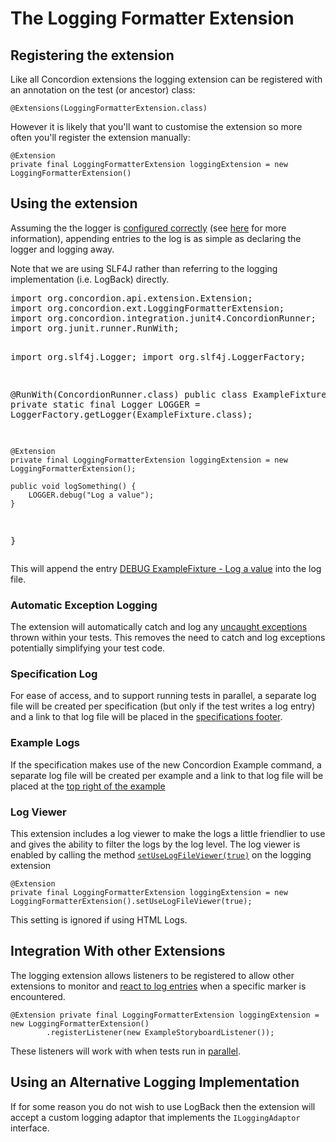 # The Logging Formatter Extension 

<div id="registeringtheextension" />

## Registering the extension 

Like all Concordion extensions the logging extension can be registered with an annotation on the test (or ancestor) class:

	@Extensions(LoggingFormatterExtension.class)


However it is likely that you'll want to customise the extension so more often you'll register the extension manually: 
 
    @Extension 
    private final LoggingFormatterExtension loggingExtension = new LoggingFormatterExtension()

<div id="usingtheextension" />

## Using the extension

Assuming the the logger is [configured correctly](- "c:assertTrue=isClassicLoggerConfigured()") (see [here](LogBackConfiguration.html) for more information), appending entries to the log is as simple as declaring the logger and logging away. 

Note that we are using SLF4J rather than referring to the logging implementation (i.e. LogBack) directly. 

<div><pre concordion:set="#fixture">
import org.concordion.api.extension.Extension;
import org.concordion.ext.LoggingFormatterExtension;
import org.concordion.integration.junit4.ConcordionRunner;
import org.junit.runner.RunWith;

import org.slf4j.Logger;
import org.slf4j.LoggerFactory;

@RunWith(ConcordionRunner.class)
public class ExampleFixture {
    private static final Logger LOGGER = LoggerFactory.getLogger(ExampleFixture.class);
    
    @Extension 
    private final LoggingFormatterExtension loggingExtension = new LoggingFormatterExtension();

    public void logSomething() {
        LOGGER.debug("Log a value");
    }
}
</pre></div>

This will append the entry [DEBUG ExampleFixture - Log a value](- "?=canUseClassicLogger(#fixture)") into the log file.

### Automatic Exception Logging

The extension will automatically catch and log any [uncaught exceptions](- "c:assertTrue=logUncaughtException()") thrown within your tests.  This removes the need to catch and log exceptions potentially simplifying your test code.

### Specification Log

For ease of access, and to support running tests in parallel, a separate log file will be created per specification (but only if the test writes a log entry) and a link to that log file will be placed in the [specifications footer](- "c:assertTrue=specificationHasLinkToLogFile(#fixture)").
 
### Example Logs

If the specification makes use of the new Concordion Example command, a separate log file will be created per example and a link to that log file will be placed at the [top right of the example](- "c:assertTrue=exampleHasLinkToLogFile(#fixture)") 

### Log Viewer

This extension includes a log viewer to make the logs a little friendlier to use and gives the ability to filter the logs by the log level.  The log viewer is enabled by calling the method [`setUseLogFileViewer(true)`](- "c:assertTrue=useLogViewer(#fixture, #TEXT)") on the logging extension

    @Extension 
    private final LoggingFormatterExtension loggingExtension = new LoggingFormatterExtension().setUseLogFileViewer(true);

This setting is ignored if using HTML Logs.

<div id="integration" />

## Integration With other Extensions

The logging extension allows listeners to be registered to allow other extensions to monitor and [react to log entries](- "c:assertTrue=integration()") when a specific marker is encountered.

    @Extension private final LoggingFormatterExtension loggingExtension = new LoggingFormatterExtension()
			.registerListener(new ExampleStoryboardListener());

These listeners will work with when tests run in [parallel](- "c:assertTrue=parallel()"). 

## Using an Alternative Logging Implementation

If for some reason you do not wish to use LogBack then the extension will accept a custom logging adaptor that implements the `ILoggingAdaptor` interface.

